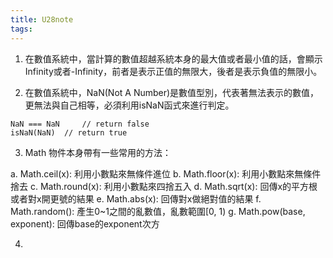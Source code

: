 ```yaml
---
title: U28note
tags:
---
```



1. 在數值系統中，當計算的數值超越系統本身的最大值或者最小值的話，會顯示Infinity或者-Infinity，前者是表示正值的無限大，後者是表示負值的無限小。

2. 在數值系統中，NaN(Not A Number)是數值型別，代表著無法表示的數值，更無法與自己相等，必須利用isNaN函式來進行判定。

```
NaN === NaN 	// return false
isNaN(NaN)	// return true
```

3. Math 物件本身帶有一些常用的方法：

a. Math.ceil(x): 利用小數點來無條件進位
b. Math.floor(x): 利用小數點來無條件捨去
c. Math.round(x): 利用小數點來四捨五入
d. Math.sqrt(x): 回傳x的平方根或者對x開更號的結果
e. Math.abs(x): 回傳對x做絕對值的結果
f. Math.random(): 產生0~1之間的亂數值，亂數範圍[0, 1)
g. Math.pow(base, exponent): 回傳base的exponent次方


4. 
